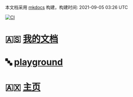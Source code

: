 <link rel="stylesheet" href="_static/css/main.css">
<ins class="adsbygoogle" style="display:block" data-ad-client="ca-pub-6890694312814945" data-ad-slot="5473692530" data-ad-format="auto"  data-full-width-responsive="true"></ins>

本文档采用 [mkdocs](https://github.com/mkdocs/mkdocs) 构建，构建时间: 2021-09-05 03:26 UTC 

[![CI](https://github.com/yunwan1x/awesome-cn/actions/workflows/main.yml/badge.svg)](https://github.com/yunwan1x/awesome-cn/actions/workflows/main.yml)


# 🇦🇸 [我的文档](https://yunwan1x.github.io/my-document/)
# 🔤 [playground](https://yunwan1x.github.io/playground/)
# 🇦🇽 [主页](https://yunwan1x.github.io/)
